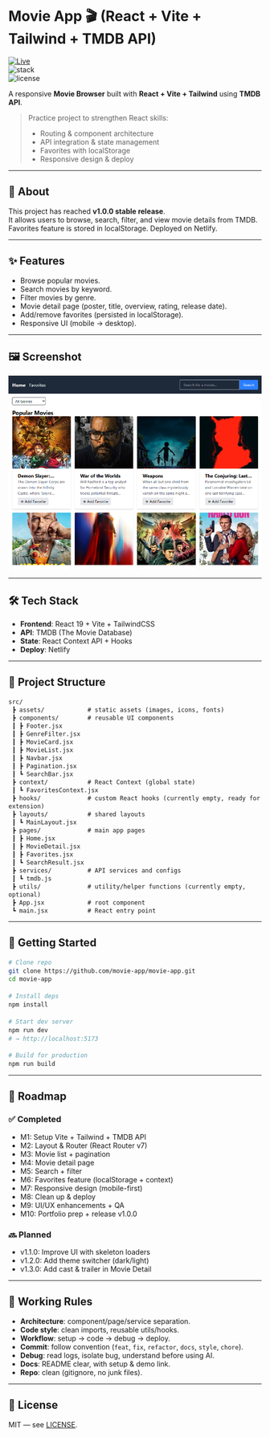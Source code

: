 # Movie App 🎬 (React + Vite + Tailwind + TMDB API)

[![Live](https://img.shields.io/badge/Demo-Live-brightgreen)](https://cinema-browser.netlify.app/)  
![stack](https://img.shields.io/badge/Stack-React%20%7C%20Vite%20%7C%20Tailwind%20%7C%20TMDB-blue)  
![license](https://img.shields.io/badge/License-MIT-black)

A responsive **Movie Browser** built with **React + Vite + Tailwind** using **TMDB API**.

> Practice project to strengthen React skills:
>
> - Routing & component architecture
> - API integration & state management
> - Favorites with localStorage
> - Responsive design & deploy

---

## 📌 About

This project has reached **v1.0.0 stable release**.  
It allows users to browse, search, filter, and view movie details from TMDB.  
Favorites feature is stored in localStorage. Deployed on Netlify.

---

## ✨ Features

- Browse popular movies.
- Search movies by keyword.
- Filter movies by genre.
- Movie detail page (poster, title, overview, rating, release date).
- Add/remove favorites (persisted in localStorage).
- Responsive UI (mobile → desktop).

---

## 🖼️ Screenshot

![Movie App Screenshot](./public/screenshot.png)

---

## 🛠 Tech Stack

- **Frontend**: React 19 + Vite + TailwindCSS
- **API**: TMDB (The Movie Database)
- **State**: React Context API + Hooks
- **Deploy**: Netlify

---

## 📂 Project Structure

```
src/
 ┣ assets/            # static assets (images, icons, fonts)
 ┣ components/        # reusable UI components
 ┃ ┣ Footer.jsx
 ┃ ┣ GenreFilter.jsx
 ┃ ┣ MovieCard.jsx
 ┃ ┣ MovieList.jsx
 ┃ ┣ Navbar.jsx
 ┃ ┣ Pagination.jsx
 ┃ ┗ SearchBar.jsx
 ┣ context/           # React Context (global state)
 ┃ ┗ FavoritesContext.jsx
 ┣ hooks/             # custom React hooks (currently empty, ready for extension)
 ┣ layouts/           # shared layouts
 ┃ ┗ MainLayout.jsx
 ┣ pages/             # main app pages
 ┃ ┣ Home.jsx
 ┃ ┣ MovieDetail.jsx
 ┃ ┣ Favorites.jsx
 ┃ ┗ SearchResult.jsx
 ┣ services/          # API services and configs
 ┃ ┗ tmdb.js
 ┣ utils/             # utility/helper functions (currently empty, optional)
 ┣ App.jsx            # root component
 ┗ main.jsx           # React entry point
```

---

## 🚀 Getting Started

```bash
# Clone repo
git clone https://github.com/movie-app/movie-app.git
cd movie-app

# Install deps
npm install

# Start dev server
npm run dev
# → http://localhost:5173

# Build for production
npm run build
```

---

## 📅 Roadmap

### ✅ Completed

- M1: Setup Vite + Tailwind + TMDB API
- M2: Layout & Router (React Router v7)
- M3: Movie list + pagination
- M4: Movie detail page
- M5: Search + filter
- M6: Favorites feature (localStorage + context)
- M7: Responsive design (mobile-first)
- M8: Clean up & deploy
- M9: UI/UX enhancements + QA
- M10: Portfolio prep + release v1.0.0

### 🔜 Planned

- v1.1.0: Improve UI with skeleton loaders
- v1.2.0: Add theme switcher (dark/light)
- v1.3.0: Add cast & trailer in Movie Detail

---

## 📝 Working Rules

- **Architecture**: component/page/service separation.
- **Code style**: clean imports, reusable utils/hooks.
- **Workflow**: setup → code → debug → deploy.
- **Commit**: follow convention (`feat`, `fix`, `refactor`, `docs`, `style`, `chore`).
- **Debug**: read logs, isolate bug, understand before using AI.
- **Docs**: README clear, with setup & demo link.
- **Repo**: clean (gitignore, no junk files).

---

## 📜 License

MIT — see [LICENSE](./LICENSE).
